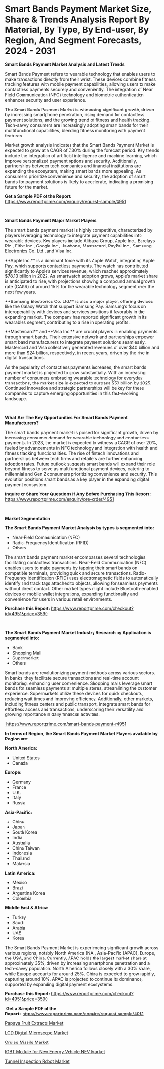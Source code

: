 <p><h1>Smart Bands Payment Market Size, Share & Trends Analysis Report By Material, By Type, By End-user, By Region, And Segment Forecasts, 2024 - 2031</h1></p><p><strong>Smart Bands Payment Market Analysis and Latest Trends</strong></p>
<p><p>Smart Bands Payment refers to wearable technology that enables users to make transactions directly from their wrist. These devices combine fitness tracking features with mobile payment capabilities, allowing users to make contactless payments securely and conveniently. The integration of Near Field Communication (NFC) technology and biometric authentication enhances security and user experience.</p><p>The Smart Bands Payment Market is witnessing significant growth, driven by increasing smartphone penetration, rising demand for contactless payment solutions, and the growing trend of fitness and health tracking. Tech-savvy consumers are increasingly adopting smart bands for their multifunctional capabilities, blending fitness monitoring with payment features.</p><p>Market growth analysis indicates that the Smart Bands Payment Market is expected to grow at a CAGR of 7.30% during the forecast period. Key trends include the integration of artificial intelligence and machine learning, which improve personalized payment options and security. Additionally, partnerships between tech companies and financial institutions are expanding the ecosystem, making smart bands more appealing. As consumers prioritize convenience and security, the adoption of smart bands for payment solutions is likely to accelerate, indicating a promising future for the market.</p></p>
<p><strong>Get a Sample PDF of the Report:&nbsp;</strong> <a href="https://www.reportprime.com/enquiry/request-sample/4951?utm_campaign=12&utm_medium=2&utm_source=Github&utm_content=ia&utm_term=10102024&utm_id=smart-bands-payment">https://www.reportprime.com/enquiry/request-sample/4951</a></p>
<p>&nbsp;</p>
<p><strong>Smart Bands Payment Major Market Players</strong></p>
<p><p>The smart bands payment market is highly competitive, characterized by players leveraging technology to integrate payment capabilities into wearable devices. Key players include Alibaba Group, Apple Inc., Barclays Plc., Fitbit Inc., Google Inc., Jawbone, Mastercard, PayPal Inc., Samsung Electronics Co. Ltd., and Visa Inc. </p><p>**Apple Inc.** is a dominant force with its Apple Watch, integrating Apple Pay, which supports contactless payments. The watch has contributed significantly to Apple’s services revenue, which reached approximately $78.13 billion in 2022. As smartwatch adoption grows, Apple’s market share is anticipated to rise, with projections showing a compound annual growth rate (CAGR) of around 15% for the wearable technology segment over the next few years.</p><p>**Samsung Electronics Co. Ltd.** is also a major player, offering devices like the Galaxy Watch that support Samsung Pay. Samsung’s focus on interoperability with devices and services positions it favorably in the expanding market. The company has reported significant growth in its wearables segment, contributing to a rise in operating profits.</p><p>**Mastercard** and **Visa Inc.** are crucial players in enabling payments through smart bands. Their extensive network and partnerships empower smart band manufacturers to integrate payment solutions seamlessly. Mastercard and Visa collectively generated revenues of over $40 billion and more than $24 billion, respectively, in recent years, driven by the rise in digital transactions.</p><p>As the popularity of contactless payments increases, the smart bands payment market is projected to grow substantially. With an increasing number of consumers embracing wearable technology for everyday transactions, the market size is expected to surpass $50 billion by 2025. Continued innovation and strategic partnerships will be key for these companies to capture emerging opportunities in this fast-evolving landscape.</p></p>
<p>&nbsp;</p>
<p><strong>What Are The Key Opportunities For Smart Bands Payment Manufacturers?</strong></p>
<p><p>The smart bands payment market is poised for significant growth, driven by increasing consumer demand for wearable technology and contactless payments. In 2023, the market is expected to witness a CAGR of over 20%, fueled by advancements in NFC technology and integration with health and fitness tracking functionalities. The rise of fintech innovations and partnerships between tech firms and retailers are further enhancing adoption rates. Future outlook suggests smart bands will expand their role beyond fitness to serve as multifunctional payment devices, catering to millennial and Gen Z consumers prioritizing convenience and security. This evolution positions smart bands as a key player in the expanding digital payment ecosystem.</p></p>
<p><strong>Inquire or Share Your Questions If Any Before Purchasing This Report:</strong> <a href="https://www.reportprime.com/enquiry/pre-order/4951?utm_campaign=12&utm_medium=2&utm_source=Github&utm_content=ia&utm_term=10102024&utm_id=smart-bands-payment">https://www.reportprime.com/enquiry/pre-order/4951</a></p>
<p>&nbsp;</p>
<p><strong>Market Segmentation</strong></p>
<p><strong>The Smart Bands Payment Market Analysis by types is segmented into:</strong></p>
<p><ul><li>Near-Field Communication (NFC)</li><li>Radio-Frequency Identification (RFID)</li><li>Others</li></ul></p>
<p><p>The smart bands payment market encompasses several technologies facilitating contactless transactions. Near-Field Communication (NFC) enables users to make payments by tapping their smart bands on compatible terminals, providing quick and secure transactions. Radio-Frequency Identification (RFID) uses electromagnetic fields to automatically identify and track tags attached to objects, allowing for seamless payments without direct contact. Other market types might include Bluetooth-enabled devices or mobile wallet integrations, expanding functionality and convenience for users in various retail environments.</p></p>
<p><strong>Purchase this Report:&nbsp;</strong><a href="https://www.reportprime.com/checkout?id=4951&price=3590&utm_campaign=12&utm_medium=2&utm_source=Github&utm_content=ia&utm_term=10102024&utm_id=smart-bands-payment">https://www.reportprime.com/checkout?id=4951&price=3590</a></p>
<p>&nbsp;</p>
<p><strong>The Smart Bands Payment Market Industry Research by Application is segmented into:</strong></p>
<p><ul><li>Bank</li><li>Shopping Mall</li><li>Supermarket</li><li>Others</li></ul></p>
<p><p>Smart bands are revolutionizing payment methods across various sectors. In banks, they facilitate secure transactions and real-time account monitoring, enhancing user convenience. Shopping malls leverage smart bands for seamless payments at multiple stores, streamlining the customer experience. Supermarkets utilize these devices for quick checkouts, reducing wait times and improving efficiency. Additionally, other markets, including fitness centers and public transport, integrate smart bands for effortless access and transactions, underscoring their versatility and growing importance in daily financial activities.</p></p>
<p><a href="https://www.reportprime.com/smart-bands-payment-r4951?utm_campaign=12&utm_medium=2&utm_source=Github&utm_content=ia&utm_term=10102024&utm_id=smart-bands-payment">&nbsp;https://www.reportprime.com/smart-bands-payment-r4951</a></p>
<p><strong>In terms of Region, the Smart Bands Payment Market Players available by Region are:</strong></p>
<p>
    <p> <strong> North America: </strong>
        <ul>
            <li>United States</li>
            <li>Canada</li>
        </ul>
        </p> 
    <p> <strong> Europe: </strong>
        <ul>
            <li>Germany</li>
            <li>France</li>
            <li>U.K.</li>
            <li>Italy</li>
            <li>Russia</li>
        </ul>
        </p> 
    <p> <strong> Asia-Pacific: </strong>
        <ul>
            <li>China</li>
            <li>Japan</li>
            <li>South Korea</li>
            <li>India</li>
            <li>Australia</li>
            <li>China Taiwan</li>
            <li>Indonesia</li>
            <li>Thailand</li>
            <li>Malaysia</li>
        </ul>
        </p> 
    <p> <strong> Latin America: </strong>
        <ul>
            <li>Mexico</li>
            <li>Brazil</li>
            <li>Argentina Korea</li>
            <li>Colombia</li>
        </ul>
        </p> 
    <p> <strong> Middle East & Africa: </strong>
        <ul>
            <li>Turkey</li>
            <li>Saudi</li>
            <li>Arabia</li>
            <li>UAE</li>
            <li>Korea</li>
        </ul>
    </p>
    </p>
<p><p>The Smart Bands Payment Market is experiencing significant growth across various regions, notably North America (NA), Asia-Pacific (APAC), Europe, the USA, and China. Currently, APAC holds the largest market share at approximately 35%, driven by increasing smartphone penetration and a tech-savvy population. North America follows closely with a 30% share, while Europe accounts for around 25%. China is expected to grow rapidly, capturing around 10%. APAC is projected to continue its dominance, supported by expanding digital payment ecosystems.</p></p>
<p><strong>Purchase this Report: </strong><a href="https://www.reportprime.com/checkout?id=4951&price=3590&utm_campaign=12&utm_medium=2&utm_source=Github&utm_content=ia&utm_term=10102024&utm_id=smart-bands-payment">https://www.reportprime.com/checkout?id=4951&price=3590</a></p>
<p>&nbsp;<strong>Get a Sample PDF of the Report:&nbsp;&nbsp;</strong><a href="https://www.reportprime.com/enquiry/request-sample/4951?utm_campaign=12&utm_medium=2&utm_source=Github&utm_content=ia&utm_term=10102024&utm_id=smart-bands-payment">https://www.reportprime.com/enquiry/request-sample/4951</a></p>
<p><strong></strong></p>
<p><p><a href="https://issuu.com/reportprime-2/docs/papaya-fruit-extracts-market-size-2_93a871900a7ab1?utm_campaign=12&utm_medium=2&utm_source=Github&utm_content=ia&utm_term=10102024&utm_id=smart-bands-payment">Papaya Fruit Extracts Market</a></p><p><a href="https://github.com/AbbasMahmud554/Market-Research-Report-List-1/blob/main/lcd-digital-microscope-market.md?utm_campaign=12&utm_medium=2&utm_source=Github&utm_content=ia&utm_term=10102024&utm_id=smart-bands-payment">LCD Digital Microscope Market</a></p><p><a href="https://www.linkedin.com/pulse/cruise-missile-market-overview-global-trends-future-prospects-vlcwc?utm_campaign=12&utm_medium=2&utm_source=Github&utm_content=ia&utm_term=10102024&utm_id=smart-bands-payment">Cruise Missile Market</a></p><p><a href="https://github.com/JakirUddin511/Market-Research-Report-List-1/blob/main/igbt-module-for-new-energy-vehicle-nev-market.md?utm_campaign=12&utm_medium=2&utm_source=Github&utm_content=ia&utm_term=10102024&utm_id=smart-bands-payment">IGBT Module for New Energy Vehicle NEV Market</a></p><p><a href="https://www.linkedin.com/pulse/global-tunnel-inspection-robot-market-size-trends-analysis-regional-dazjc?utm_campaign=12&utm_medium=2&utm_source=Github&utm_content=ia&utm_term=10102024&utm_id=smart-bands-payment">Tunnel Inspection Robot Market</a></p></p>